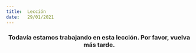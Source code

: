 ```yaml
---
title:  Lección
date:   29/01/2021
---
```


### <center>Todavía estamos trabajando en esta lección. Por favor, vuelva más tarde.</center>